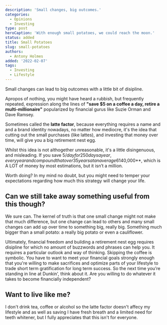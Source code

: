 ```yaml
---
description: 'Small changes, big outcomes.'
categories:
  - Opinions
  - Investing
type: post
heroCaption: 'With enough small potatoes, we could reach the moon.'
status: added
title: Small Potatoes
slug: small-potatoes
authors:
  - Antony Holmes
added: '2022-02-07'
tags:
  - Investing
  - Lifestyle
---
```


Small changes can lead to big outcomes with a little bit of disipline.

<!-- more -->

Apropos of nothing, you might have heard a rubbish, but frequently repeated, expression along the lines of **"save $5 on a coffee a day, retire a multi-millionaire"** popularized by financial gurus like Suzie Orman and Dave Ramsey.

Sometimes called the **latte factor**, because everything requires a name and and a brand identity nowadays, no matter how mediocre, it's the idea that cutting out the small purchases (like lattes), and investing that money over time, will give you a big retirement nest egg.

Whilst this idea is not althogether unreasonable, it's a little disingenuous, and misleading. If you save $5/day for 250 days a year, every year and compound that over 35 years at an average 6% return, you get **$140,000**, which is A LOT of money by most estimations, but it isn’t a million.

Worth doing? In my mind no doubt, but you might need to temper your expectations regarding how much this strategy will change your life.

## Can we still take away something useful from this though?

We sure can. The kernel of truth is that one small change might not make that much difference, but one change can lead to others and many small changes can add up over time to something big, really big. Something much bigger than a small potato: a really big potato or even a cauliflower.

Ultimately, financial freedom and building a retirement nest egg requires disipline for which no amount of buzzwords and phrases can help you. It requires a particular outlook and way of thinking. Skipping the coffee is symbolic. You have to want to meet your financial goals strongly enough that you're willing to make sacrifices and optimize parts of your lifestyle to trade short term gratification for long term success. So the next time you’re standing in line at Dunkin', think about it. Are you willing to do whatever it takes to become financially independent?

## Want to live like me?

I don't drink tea, coffee or alcohol so the latte factor doesn't affecy my lifestyle and as well as saving I have fresh breath and a limited need for teeth whitener, but I fully appreciates that this isn't for everyone.

